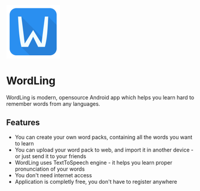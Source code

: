 ![WordLing Logo](app/src/main/res/mipmap-xxhdpi/ic_launcher.png) 
# WordLing
WordLing is modern, opensource Android app which helps you learn hard to remember words from any languages.

## Features
- You can create your own word packs, containing all the words you want to learn
- You can upload your word pack to web, and import it in another device - or just send it to your friends
- WordLing uses TextToSpeech engine - it helps you learn proper pronunciation of your words
- You don't need internet access
- Application is completly free, you don't have to register anywhere
